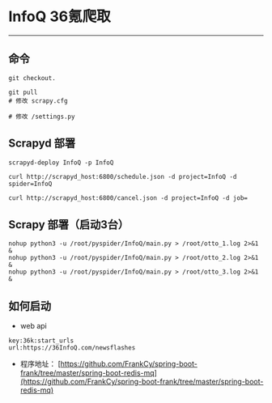 # InfoQ 36氪爬取
- - -
## 命令
```shell
git checkout.

git pull
# 修改 scrapy.cfg

# 修改 /settings.py

```

## Scrapyd 部署
```shell
scrapyd-deploy InfoQ -p InfoQ

curl http://scrapyd_host:6800/schedule.json -d project=InfoQ -d spider=InfoQ

curl http://scrapyd_host:6800/cancel.json -d project=InfoQ -d job=
```

## Scrapy 部署（启动3台）
```shee
nohup python3 -u /root/pyspider/InfoQ/main.py > /root/otto_1.log 2>&1 &
nohup python3 -u /root/pyspider/InfoQ/main.py > /root/otto_2.log 2>&1 &
nohup python3 -u /root/pyspider/InfoQ/main.py > /root/otto_3.log 2>&1 &
```

## 如何启动
- web api
```shell
key:36k:start_urls
url:https://36InfoQ.com/newsflashes
```

- 程序地址：
[https://github.com/FrankCy/spring-boot-frank/tree/master/spring-boot-redis-mq](https://github.com/FrankCy/spring-boot-frank/tree/master/spring-boot-redis-mq)